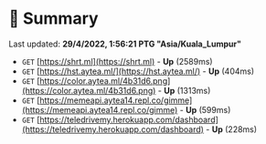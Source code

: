 # 📖 Summary
Last updated: **29/4/2022, 1:56:21 PTG "Asia/Kuala_Lumpur"**

- `GET` [https://shrt.ml](https://shrt.ml) - **Up** (2589ms)
- `GET` [https://hst.aytea.ml/](https://hst.aytea.ml/) - **Up** (404ms)
- `GET` [https://color.aytea.ml/4b31d6.png](https://color.aytea.ml/4b31d6.png) - **Up** (1313ms)
- `GET` [https://memeapi.aytea14.repl.co/gimme](https://memeapi.aytea14.repl.co/gimme) - **Up** (599ms)
- `GET` [https://teledrivemy.herokuapp.com/dashboard](https://teledrivemy.herokuapp.com/dashboard) - **Up** (228ms)
